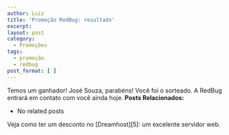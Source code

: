 ```yaml
---
author: Luiz
title: 'Promoção RedBug: resultado'
excerpt:
layout: post
category:
  - Promoções
tags:
  - promoção
  - redbug
post_format: [ ]
---
```

Temos um ganhador! José Souza, parabéns! Você foi o sorteado. A RedBug entrará em contato com você ainda hoje. 
**Posts Relacionados:** 
*   No related posts










Veja como ter um desconto no [Dreamhost][5]: um excelente servidor web.






